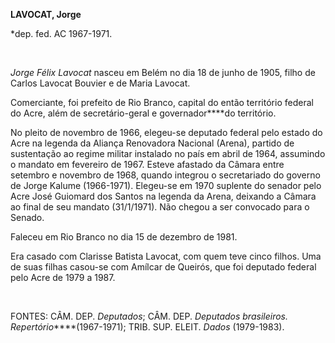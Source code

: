 **LAVOCAT, Jorge**

\*dep. fed. AC 1967-1971.

 

*Jorge Félix Lavocat* nasceu em Belém no dia 18 de junho de 1905, filho
de Carlos Lavocat Bouvier e de Maria Lavocat.

Comerciante, foi prefeito de Rio Branco, capital do então território
federal do Acre, além de secretário-geral e governador****do território.

No pleito de novembro de 1966, elegeu-se deputado federal pelo estado do
Acre na legenda da Aliança Renovadora Nacional (Arena), partido de
sustentação ao regime militar instalado no país em abril de 1964,
assumindo o mandato em fevereiro de 1967. Esteve afastado da Câmara
entre setembro e novembro de 1968, quando integrou o secretariado do
governo de Jorge Kalume (1966-1971). Elegeu-se em 1970 suplente do
senador pelo Acre José Guiomard dos Santos na legenda da Arena, deixando
a Câmara ao final de seu mandato (31/1/1971). Não chegou a ser convocado
para o Senado.

Faleceu em Rio Branco no dia 15 de dezembro de 1981.

Era casado com Clarisse Batista Lavocat, com quem teve cinco filhos. Uma
de suas filhas casou-se com Amílcar de Queirós, que foi deputado federal
pelo Acre de 1979 a 1987.

 

FONTES: CÂM. DEP. *Deputados*; CÂM. DEP. *Deputados brasileiros.
Repertório*****(1967-1971); TRIB. SUP. ELEIT. *Dados* (1979-1983).

 
